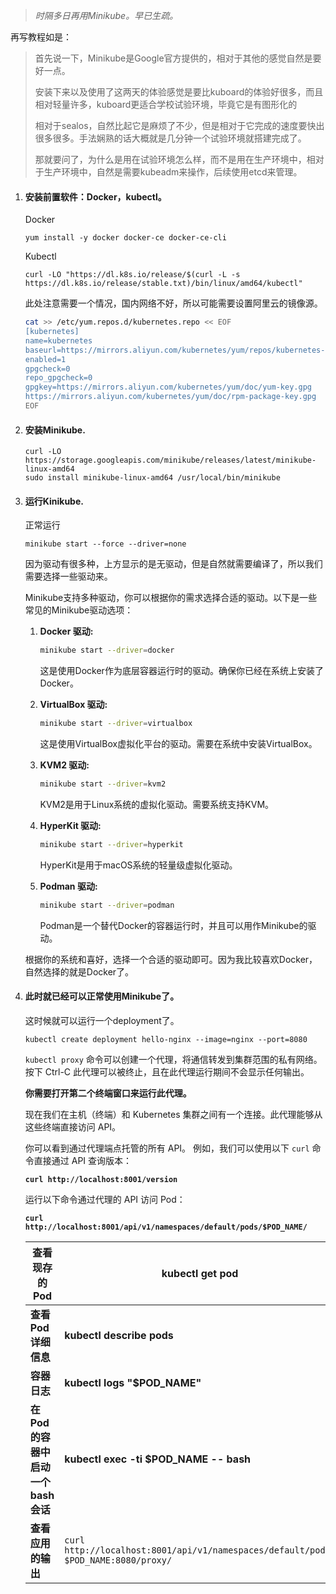 > *时隔多日再用Minikube。早已生疏。*

再写教程如是：

> 首先说一下，Minikube是Google官方提供的，相对于其他的感觉自然是要好一点。
>
> 安装下来以及使用了这两天的体验感觉是要比kuboard的体验好很多，而且相对轻量许多，kuboard更适合学校试验环境，毕竟它是有图形化的
>
> 相对于sealos，自然比起它是麻烦了不少，但是相对于它完成的速度要快出很多很多。手法娴熟的话大概就是几分钟一个试验环境就搭建完成了。
>
> 那就要问了，为什么是用在试验环境怎么样，而不是用在生产环境中，相对于生产环境中，自然是需要kubeadm来操作，后续使用etcd来管理。

1. #### 安装前置软件：Docker，kubectl。

   Docker

   ```shell
   yum install -y docker docker-ce docker-ce-cli
   ```

   Kubectl

   ```shell
   curl -LO "https://dl.k8s.io/release/$(curl -L -s https://dl.k8s.io/release/stable.txt)/bin/linux/amd64/kubectl"
   ```

   此处注意需要一个情况，国内网络不好，所以可能需要设置阿里云的镜像源。

   ```bash
   cat >> /etc/yum.repos.d/kubernetes.repo << EOF
   [kubernetes]
   name=kubernetes
   baseurl=https://mirrors.aliyun.com/kubernetes/yum/repos/kubernetes-el7-x86_64
   enabled=1
   gpgcheck=0
   repo_gpgcheck=0
   gpgkey=https://mirrors.aliyun.com/kubernetes/yum/doc/yum-key.gpg
   https://mirrors.aliyun.com/kubernetes/yum/doc/rpm-package-key.gpg
   EOF
   ```

2. #### 安装Minikube.

   ```
   curl -LO https://storage.googleapis.com/minikube/releases/latest/minikube-linux-amd64
   sudo install minikube-linux-amd64 /usr/local/bin/minikube
   ```

3. ####  运行Kinikube.

   正常运行

   ```
   minikube start --force --driver=none
   ```

   因为驱动有很多种，上方显示的是无驱动，但是自然就需要编译了，所以我们需要选择一些驱动来。

   Minikube支持多种驱动，你可以根据你的需求选择合适的驱动。以下是一些常见的Minikube驱动选项：

   1. **Docker 驱动:**
      ```bash
      minikube start --driver=docker
      ```
      这是使用Docker作为底层容器运行时的驱动。确保你已经在系统上安装了Docker。

   2. **VirtualBox 驱动:**
      ```bash
      minikube start --driver=virtualbox
      ```
      这是使用VirtualBox虚拟化平台的驱动。需要在系统中安装VirtualBox。

   3. **KVM2 驱动:**
      ```bash
      minikube start --driver=kvm2
      ```
      KVM2是用于Linux系统的虚拟化驱动。需要系统支持KVM。

   4. **HyperKit 驱动:**
      ```bash
      minikube start --driver=hyperkit
      ```
      HyperKit是用于macOS系统的轻量级虚拟化驱动。

   5. **Podman 驱动:**
      ```bash
      minikube start --driver=podman
      ```
      Podman是一个替代Docker的容器运行时，并且可以用作Minikube的驱动。

   根据你的系统和喜好，选择一个合适的驱动即可。因为我比较喜欢Docker，自然选择的就是Docker了。

4. #### 此时就已经可以正常使用Minikube了。

   这时候就可以运行一个deployment了。

   ```shell
   kubectl create deployment hello-nginx --image=nginx --port=8080
   ```

   `kubectl proxy` 命令可以创建一个代理，将通信转发到集群范围的私有网络。 按下 Ctrl-C 此代理可以被终止，且在此代理运行期间不会显示任何输出。

   **你需要打开第二个终端窗口来运行此代理。**

   现在我们在主机（终端）和 Kubernetes 集群之间有一个连接。此代理能够从这些终端直接访问 API。

   你可以看到通过代理端点托管的所有 API。 例如，我们可以使用以下 `curl` 命令直接通过 API 查询版本：

   **`curl http://localhost:8001/version`**

   运行以下命令通过代理的 API 访问 Pod：

   **`curl http://localhost:8001/api/v1/namespaces/default/pods/$POD_NAME/`**

   | 查看现存的 Pod                        | kubectl get pod                                              |
   | ------------------------------------- | ------------------------------------------------------------ |
   | **查看 Pod详细信息**                  | **kubectl describe pods**                                    |
   | **容器日志**                          | **kubectl logs "$POD_NAME"**                                 |
   | **在 Pod 的容器中启动一个 bash 会话** | **kubectl exec -ti $POD_NAME -- bash**                       |
   | **查看应用的输出**                    | `curl http://localhost:8001/api/v1/namespaces/default/pods/ $POD_NAME:8080/proxy/` |

   
